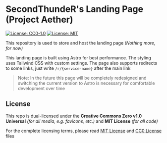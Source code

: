 # SecondThundeR's Landing Page (Project Aether)

[![License: CC0-1.0](https://img.shields.io/badge/License-CC0%201.0-lightgrey.svg)](https://github.com/SecondThundeR/secondthunder.github.io/blob/master/LICENSE_CC0)
[![License: MIT](https://img.shields.io/badge/License-MIT-yellow.svg)](https://github.com/SecondThundeR/secondthunder.github.io/blob/master/LICENSE_MIT)

This repository is used to store and host the landing page _(Nothing more, for now)_

This landing page is built using Astro for best performance. The styling uses Tailwind CSS with custom settings. The page also supports redirects to some links, just write `/r/{service-name}` after the main link

> Note: In the future this page will be completely redesigned and switching the current version to Astro is necessary for comfortable development over time

## License

This repo is dual-licensed under the **Creative Commons Zero v1.0 Universal** _(for all media, e.g. favicons, etc.)_ and **MIT License** _(for all code)_

For the complete licensing terms, please read [MIT License](https://github.com/SecondThundeR/secondthunder.github.io/blob/master/LICENSE_MIT) and [CC0 License](https://github.com/SecondThundeR/secondthunder.github.io/blob/master/LICENSE_CC0) files
